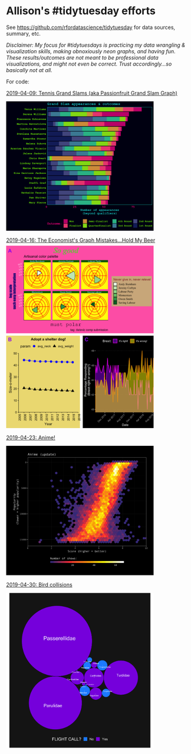 # Allison's #tidytuesday efforts  
See <https://github.com/rfordatascience/tidytuesday> for data sources, summary, etc. 

*Disclaimer: My focus for #tidytuesdays is practicing my data wrangling & visualization skills, making obnoxiously neon graphs, and having fun. These results/outcomes are not meant to be professional data visualizations, and might not even be correct. Trust accordingly...so basically not at all.*

For code:

[2019-04-09: Tennis Grand Slams (aka Passionfruit Grand Slam Graph)](https://github.com/allisonhorst/allison-tidy-tuesdays/tree/master/2019-04-09]2019-04-09)

<img src="https://github.com/allisonhorst/allison-tidy-tuesdays/blob/master/images/my_tennis_plot.png" width="400">



[2019-04-16: The Economist's Graph Mistakes...Hold My Beer](https://github.com/allisonhorst/allison-tidy-tuesdays/tree/master/2019-%2004-16)
<img src="https://github.com/allisonhorst/allison-tidy-tuesdays/blob/master/2019-%2004-16/cowplot_test.png" width="400">



[2019-04-23: Anime!](https://github.com/rfordatascience/tidytuesday/tree/master/data/2019/2019-04-23)

<img src="https://github.com/allisonhorst/allison-tidy-tuesdays/blob/master/images/anime.png" width="400">



[2019-04-30: Bird collisions](https://github.com/rfordatascience/tidytuesday/tree/master/data/2019/2019-04-30)

<img src="https://github.com/allisonhorst/allison-tidy-tuesdays/blob/master/2019-04-30/bird_collision_circles.png" width="400">

